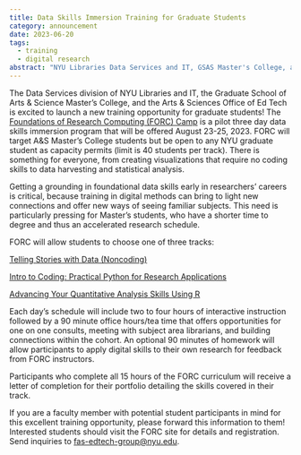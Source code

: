 ```yaml
---
title: Data Skills Immersion Training for Graduate Students
category: announcement
date: 2023-06-20
tags:
  - training
  - digital research
abstract: "NYU Libraries Data Services and IT, GSAS Master's College, and the Arts&Sciences Office of Ed Tech will launch The Foundations of Research Computing (FORC) Camp in August 2023."
---  
```


The Data Services division of NYU Libraries and IT, the Graduate School of Arts & Science Master’s College, and the Arts & Sciences Office of Ed Tech is excited to launch a new training opportunity for graduate students! The [Foundations of Research Computing (FORC) Camp](https://sites.google.com/nyu.edu/forc-camp/home) is a pilot three day data skills immersion program that will be offered August 23-25, 2023. FORC will target A&S Master’s College students but be open to any NYU graduate student as capacity permits (limit is 40 students per track). There is something for everyone, from creating visualizations that require no coding skills to data harvesting and statistical analysis.

Getting a grounding in foundational data skills early in researchers’ careers is critical, because training in digital methods can bring to light new connections and offer new ways of seeing familiar subjects. This need is particularly pressing for Master’s students, who have a shorter time to degree and thus an accelerated research schedule. 

FORC will allow students to choose one of three tracks: 

[Telling Stories with Data (Noncoding)](https://sites.google.com/nyu.edu/forc-camp/home#h.b6mil9dg85ip)

[Intro to Coding: Practical Python for Research Applications](https://sites.google.com/nyu.edu/forc-camp/home#h.dmd7uxth9lpc)

[Advancing Your Quantitative Analysis Skills Using R](https://sites.google.com/nyu.edu/forc-camp/home#h.5g0o797kjad1)

Each day’s schedule will include two to four hours of interactive instruction followed by a 90 minute office hours/tea time that offers opportunities for one on one consults, meeting with subject area librarians, and building connections within the cohort. An optional 90 minutes of homework will allow participants to apply digital skills to their own research for feedback from FORC instructors.

Participants who complete all 15 hours of the FORC curriculum will receive a letter of completion for their portfolio detailing the skills covered in their track.

If you are a faculty member with potential student participants in mind for this excellent training opportunity, please forward this information to them! Interested students should visit the FORC site for details and registration. Send inquiries to [fas-edtech-group@nyu.edu](mailto:fas-edtech-group@nyu.edu).
